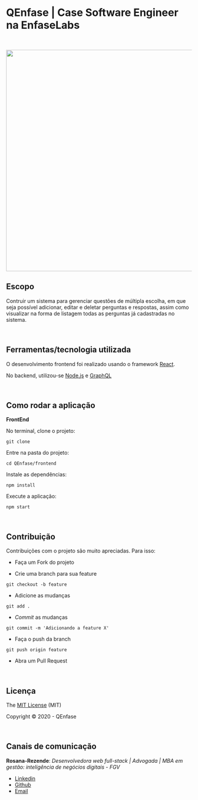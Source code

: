 # QEnfase | Case Software Engineer na EnfaseLabs

<br>

<p align="center">
  <img  height='600' src='https://user-images.githubusercontent.com/45580434/87487079-1cea0b00-c613-11ea-8c6c-59cb1922091d.gif'>
</p>

## Escopo

Contruir um sistema para gerenciar questões de múltipla escolha, em que seja possível adicionar, editar e deletar perguntas e respostas, assim como visualizar na forma de listagem todas as perguntas já cadastradas no sistema.

<br>

## Ferramentas/tecnologia utilizada

O desenvolvimento frontend foi realizado usando o framework [React](https://pt-br.reactjs.org/).

No backend, utilizou-se [Node.js](https://nodejs.org/en/) e [GraphQL](https://graphql.org/)

<br>

## Como rodar a aplicação

**FrontEnd**

No terminal, clone o projeto:
```
git clone 
```

Entre na pasta do projeto:
```
cd QEnfase/frontend
```

Instale as dependências:
```
npm install
```

Execute a aplicação:
```
npm start 
```

<br>

## Contribuição

Contribuições com o projeto são muito apreciadas. Para isso:

- Faça um Fork do projeto

- Crie uma branch para sua feature
```
git checkout -b feature
```

- Adicione as mudanças
```
git add . 
```

- _Commit_ as mudanças 
```
git commit -m 'Adicionando a feature X'
```

- Faça o push da branch 
```
git push origin feature
```

- Abra um Pull Request

<br>

## Licença

The [MIT License]() (MIT)

Copyright :copyright: 2020 - QEnfase

<br>

## Canais de comunicação

**Rosana-Rezende**: *Desenvolvedora web full-stack | Advogada | MBA em gestão: inteligência de negócios digitais - FGV*

- [Linkedin](https://www.linkedin.com/in/rosanarezende/)
- [Github](https://github.com/rosanarezende)
- [Email](rezende_rosana@hotmail.com)
